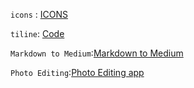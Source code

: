`icons` : [ICONS](https://icons8.com/icons)

`tiline`: [Code](https://codepen.io/jasondavis/pen/fDGdK)

`Markdown to Medium`:[Markdown to Medium](https://markdowntomedium.com/)

`Photo Editing`:[Photo Editing app](https://www.canva.com/)
